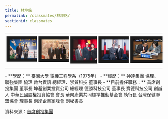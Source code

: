```yaml
---
title: 林坤銘
permalink: /classmates/林坤銘/
sectionid: classmates
---
```


<style type="text/css">
 .tg  {border:none;border-collapse:collapse;border-spacing:0;}
 .tg td{border-style:none;border-width:0px;font-family:Arial, sans-serif;font-size:16px;overflow:hidden;
   padding:10px 5px;word-break:normal;}
 .tg .tg-0pky{border-color:#000000;text-align:left;vertical-align:top}
</style>
<table class="tg">
  <thead>
    <tr>
    </tr>
  </thead>
  <tbody>
    <tr>
      <td class="tg-0pky"><img src="/img/林坤銘1.jpg"
           alt="Photo of 林坤銘1"
           width="240" border="10" /></td>
      <td class="tg-0pky"><img src="/img/林坤銘2.jpg"
           alt="Photo of 林坤銘2"
           width="240" border="10" /></td>
      <td class="tg-0pky"><img src="/img/林坤銘3.jpg"
           alt="Photo of 林坤銘3"
           width="200" border="10" /></td>
      <td class="tg-0pky"><img src="/img/林坤銘4.jpg"
           alt="Photo of 林坤銘4"
           width="240" border="10" /></td>
      <td class="tg-0pky"><img src="/img/林坤銘5.jpg"
           alt="Photo of 林坤銘5s"
           width="260" border="10" /></td>
    </tr>
  </tbody>
</table>
- **學歷：**  
   臺灣大學 電機工程學系（1975年）  
- **經歷：**  
   神達集團 協理、聯強集團 協理  
   啟台資訊 總經理、崇貿科技 董事長  
- **目前擔任職務：**  
   首席創投集團 董事長  
   坤基創業投資公司 總經理  
   德勝科技公司 董事長  
   寶德科技公司 創辦人  
   中華民國股權投資協會 會長  
   華聚產業共同標準推動基金會 執行長  
   台灣保健聯盟協會 理事長  
   兩岸企業家峰會 副秘書長  

   資料來源：[首席創投集團](http://www.premiervc.com.tw/cnetwork.htm)  
